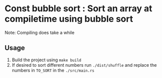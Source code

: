 # Const bubble sort : Sort an array at compiletime using bubble sort

Note: Compiling does take a while

## Usage

1. Build the project using `make build`
2. If desired to sort different numbers run `./dist/shuffle` and replace the numbers in `TO_SORT` in the `./src/main.rs`

